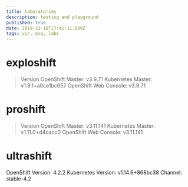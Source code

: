 ```yaml
---
title: laboratories
description: testing and playground 
published: true
date: 2019-12-18T17:41:11.839Z
tags: vir, ocp, labs
---
```


# exploshift

> Version
> OpenShift Master: v3.9.71 
> Kubernetes Master: v1.9.1+a0ce1bc657 
> OpenShift Web Console: v3.9.71 

# proshift

> Version
> OpenShift Master: v3.11.141 
> Kubernetes Master: v1.11.0+d4cacc0 
> OpenShift Web Console: v3.11.141 


# ultrashift
OpenShift Version: 4.2.2
Kubernetes Version: v1.14.6+868bc38
Channel: stable-4.2





